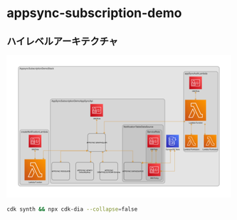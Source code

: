 # appsync-subscription-demo

## ハイレベルアーキテクチャ

![](./diagram.png)

```sh
cdk synth && npx cdk-dia --collapse=false
```